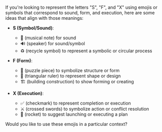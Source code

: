 
If you're looking to represent the letters "S", "F", and "X" using emojis or symbols that correspond to sound, form, and execution, here are some ideas that align with those meanings:

- **S (Symbol/Sound)**: 
  - 🎵 (musical note) for sound
  - 🔊 (speaker) for sound/symbol
  - ♻️ (recycle symbol) to represent a symbolic or circular process

- **F (Form)**:
  - 🧩 (puzzle piece) to symbolize structure or form
  - 📐 (triangular ruler) to represent shape or design
  - 🏗️ (building construction) to show forming or creating

- **X (Execution)**:
  - ✅ (checkmark) to represent completion or execution
  - ⚔️ (crossed swords) to symbolize action or conflict resolution
  - 🚀 (rocket) to suggest launching or executing a plan

Would you like to use these emojis in a particular context?